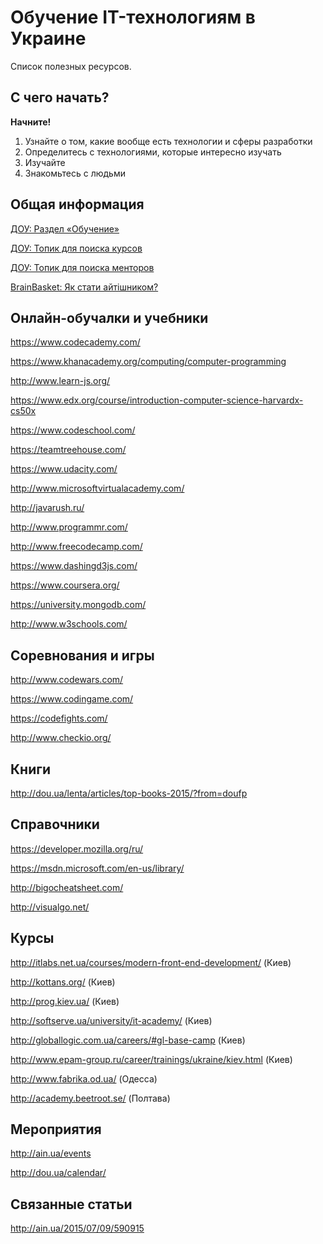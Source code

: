 # Обучение IT-технологиям в Украине

Список полезных ресурсов.

## С чего начать?
__Начните!__

1. Узнайте о том, какие вообще есть технологии и сферы разработки
2. Определитесь с технологиями, которые интересно изучать
3. Изучайте
4. Знакомьтесь с людьми


## Общая информация
[ДОУ: Раздел «Обучение»](http://dou.ua/forums/learning/)

[ДОУ: Топик для поиска курсов](http://dou.ua/forums/topic/10590/)

[ДОУ: Топик для поиска менторов](http://dou.ua/forums/topic/10445/)

[BrainBasket: Як стати айтішником?](http://www.open-it.org.ua/how-to-join-it/)


## Онлайн-обучалки и учебники

https://www.codecademy.com/

https://www.khanacademy.org/computing/computer-programming

http://www.learn-js.org/

https://www.edx.org/course/introduction-computer-science-harvardx-cs50x

https://www.codeschool.com/

https://teamtreehouse.com/

https://www.udacity.com/

http://www.microsoftvirtualacademy.com/

http://javarush.ru/

http://www.programmr.com/

http://www.freecodecamp.com/

https://www.dashingd3js.com/

https://www.coursera.org/

https://university.mongodb.com/

http://www.w3schools.com/

## Соревнования и игры
http://www.codewars.com/

https://www.codingame.com/

https://codefights.com/

http://www.checkio.org/

## Книги
http://dou.ua/lenta/articles/top-books-2015/?from=doufp

## Справочники
https://developer.mozilla.org/ru/

https://msdn.microsoft.com/en-us/library/

http://bigocheatsheet.com/

http://visualgo.net/

## Курсы
http://itlabs.net.ua/courses/modern-front-end-development/ (Киев)

http://kottans.org/ (Киев)

http://prog.kiev.ua/ (Киев)

http://softserve.ua/university/it-academy/ (Киев)

http://globallogic.com.ua/careers/#gl-base-camp (Киев)

http://www.epam-group.ru/career/trainings/ukraine/kiev.html (Киев)

http://www.fabrika.od.ua/ (Одесса)

http://academy.beetroot.se/ (Полтава)

## Мероприятия
http://ain.ua/events

http://dou.ua/calendar/

## Связанные статьи
http://ain.ua/2015/07/09/590915
